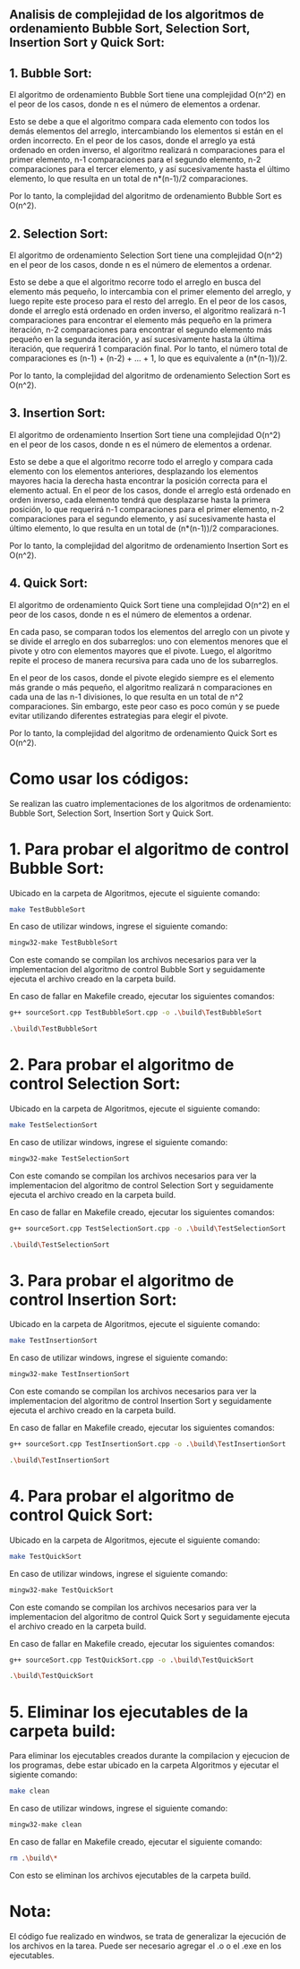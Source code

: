 ## Analisis de complejidad de los algoritmos de ordenamiento Bubble Sort, Selection Sort, Insertion Sort y Quick Sort:

## 1. Bubble Sort:

El algoritmo de ordenamiento Bubble Sort tiene una complejidad O(n^2) en el peor de los casos, donde n es el número de elementos a ordenar.

Esto se debe a que el algoritmo compara cada elemento con todos los demás elementos del arreglo, intercambiando los elementos si están en el orden incorrecto. En el peor de los casos, donde el arreglo ya está ordenado en orden inverso, el algoritmo realizará n comparaciones para el primer elemento, n-1 comparaciones para el segundo elemento, n-2 comparaciones para el tercer elemento, y así sucesivamente hasta el último elemento, lo que resulta en un total de n*(n-1)/2 comparaciones.

Por lo tanto, la complejidad del algoritmo de ordenamiento Bubble Sort es O(n^2).

## 2. Selection Sort:

El algoritmo de ordenamiento Selection Sort tiene una complejidad O(n^2) en el peor de los casos, donde n es el número de elementos a ordenar.

Esto se debe a que el algoritmo recorre todo el arreglo en busca del elemento más pequeño, lo intercambia con el primer elemento del arreglo, y luego repite este proceso para el resto del arreglo. En el peor de los casos, donde el arreglo está ordenado en orden inverso, el algoritmo realizará n-1 comparaciones para encontrar el elemento más pequeño en la primera iteración, n-2 comparaciones para encontrar el segundo elemento más pequeño en la segunda iteración, y así sucesivamente hasta la última iteración, que requerirá 1 comparación final. Por lo tanto, el número total de comparaciones es (n-1) + (n-2) + ... + 1, lo que es equivalente a (n*(n-1))/2.

Por lo tanto, la complejidad del algoritmo de ordenamiento Selection Sort es O(n^2).

## 3. Insertion Sort:

El algoritmo de ordenamiento Insertion Sort tiene una complejidad O(n^2) en el peor de los casos, donde n es el número de elementos a ordenar.

Esto se debe a que el algoritmo recorre todo el arreglo y compara cada elemento con los elementos anteriores, desplazando los elementos mayores hacia la derecha hasta encontrar la posición correcta para el elemento actual. En el peor de los casos, donde el arreglo está ordenado en orden inverso, cada elemento tendrá que desplazarse hasta la primera posición, lo que requerirá n-1 comparaciones para el primer elemento, n-2 comparaciones para el segundo elemento, y así sucesivamente hasta el último elemento, lo que resulta en un total de (n*(n-1))/2 comparaciones.

Por lo tanto, la complejidad del algoritmo de ordenamiento Insertion Sort es O(n^2).

## 4. Quick Sort:

El algoritmo de ordenamiento Quick Sort tiene una complejidad O(n^2) en el peor de los casos, donde n es el número de elementos a ordenar.

En cada paso, se comparan todos los elementos del arreglo con un pivote y se divide el arreglo en dos subarreglos: uno con elementos menores que el pivote y otro con elementos mayores que el pivote. Luego, el algoritmo repite el proceso de manera recursiva para cada uno de los subarreglos.

En el peor de los casos, donde el pivote elegido siempre es el elemento más grande o más pequeño, el algoritmo realizará n comparaciones en cada una de las n-1 divisiones, lo que resulta en un total de n^2 comparaciones. Sin embargo, este peor caso es poco común y se puede evitar utilizando diferentes estrategias para elegir el pivote.

Por lo tanto, la complejidad del algoritmo de ordenamiento Quick Sort es O(n^2).



# Como usar los códigos:

Se realizan las cuatro implementaciones de los algoritmos de ordenamiento: Bubble Sort, Selection Sort, Insertion Sort y Quick Sort.

# 1. Para probar el algoritmo de control Bubble Sort:

Ubicado en la carpeta de Algoritmos, ejecute el siguiente comando:

```bash
make TestBubbleSort
```

En caso de utilizar windows, ingrese el siguiente comando:

```bash
mingw32-make TestBubbleSort
```

Con este comando se compilan los archivos necesarios para ver la implementacion del algoritmo de control Bubble Sort y seguidamente ejecuta el archivo creado en la carpeta build.

En caso de fallar en Makefile creado, ejecutar los siguientes comandos:

```bash
g++ sourceSort.cpp TestBubbleSort.cpp -o .\build\TestBubbleSort
```

```bash
.\build\TestBubbleSort
```

# 2. Para probar el algoritmo de control Selection Sort:

Ubicado en la carpeta de Algoritmos, ejecute el siguiente comando:

```bash
make TestSelectionSort
```

En caso de utilizar windows, ingrese el siguiente comando:

```bash
mingw32-make TestSelectionSort
```

Con este comando se compilan los archivos necesarios para ver la implementacion del algoritmo de control Selection Sort y seguidamente ejecuta el archivo creado en la carpeta build.

En caso de fallar en Makefile creado, ejecutar los siguientes comandos:

```bash
g++ sourceSort.cpp TestSelectionSort.cpp -o .\build\TestSelectionSort
```

```bash
.\build\TestSelectionSort
```

# 3. Para probar el algoritmo de control Insertion Sort:

Ubicado en la carpeta de Algoritmos, ejecute el siguiente comando:

```bash
make TestInsertionSort
```

En caso de utilizar windows, ingrese el siguiente comando:

```bash
mingw32-make TestInsertionSort
```

Con este comando se compilan los archivos necesarios para ver la implementacion del algoritmo de control Insertion Sort y seguidamente ejecuta el archivo creado en la carpeta build.

En caso de fallar en Makefile creado, ejecutar los siguientes comandos:

```bash
g++ sourceSort.cpp TestInsertionSort.cpp -o .\build\TestInsertionSort
```

```bash
.\build\TestInsertionSort
```

# 4. Para probar el algoritmo de control Quick Sort:

Ubicado en la carpeta de Algoritmos, ejecute el siguiente comando:

```bash
make TestQuickSort
```

En caso de utilizar windows, ingrese el siguiente comando:

```bash
mingw32-make TestQuickSort
```

Con este comando se compilan los archivos necesarios para ver la implementacion del algoritmo de control Quick Sort y seguidamente ejecuta el archivo creado en la carpeta build.

En caso de fallar en Makefile creado, ejecutar los siguientes comandos:

```bash
g++ sourceSort.cpp TestQuickSort.cpp -o .\build\TestQuickSort
```

```bash
.\build\TestQuickSort
```

# 5. Eliminar los ejecutables de la carpeta build:

Para eliminar los ejecutables creados durante la compilacion y ejecucion de los programas, debe estar ubicado en la carpeta Algoritmos y ejecutar el sigiente comando:

```bash
make clean
```

En caso de utilizar windows, ingrese el siguiente comando:

```bash
mingw32-make clean
```

En caso de fallar en Makefile creado, ejecutar el siguiente comando:

```bash
rm .\build\*
```

Con esto se eliminan los archivos ejecutables de la carpeta build.



# Nota:
El código fue realizado en windwos, se trata de generalizar la ejecución de los archivos en la tarea.
Puede ser necesario agregar el .o o el .exe en los ejecutables.